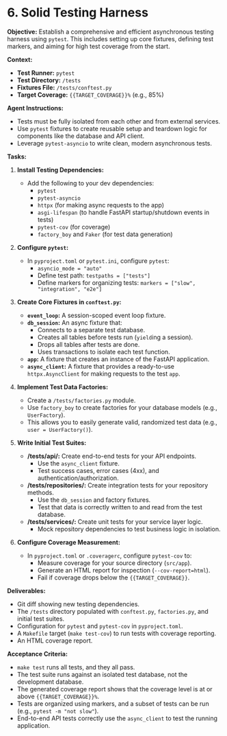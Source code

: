 # 6. Solid Testing Harness

**Objective:**
Establish a comprehensive and efficient asynchronous testing harness using `pytest`. This includes setting up core fixtures, defining test markers, and aiming for high test coverage from the start.

**Context:**
- **Test Runner:** `pytest`
- **Test Directory:** `/tests`
-   **Fixtures File:** `/tests/conftest.py`
- **Target Coverage:** `{{TARGET_COVERAGE}}%` (e.g., 85%)

**Agent Instructions:**
-   Tests must be fully isolated from each other and from external services.
-   Use `pytest` fixtures to create reusable setup and teardown logic for components like the database and API client.
-   Leverage `pytest-asyncio` to write clean, modern asynchronous tests.

**Tasks:**

1.  **Install Testing Dependencies:**
    -   Add the following to your dev dependencies:
        -   `pytest`
        -   `pytest-asyncio`
        -   `httpx` (for making async requests to the app)
        -   `asgi-lifespan` (to handle FastAPI startup/shutdown events in tests)
        -   `pytest-cov` (for coverage)
        -   `factory_boy` and `Faker` (for test data generation)

2.  **Configure `pytest`:**
    -   In `pyproject.toml` or `pytest.ini`, configure `pytest`:
        -   `asyncio_mode = "auto"`
        -   Define test path: `testpaths = ["tests"]`
        -   Define markers for organizing tests: `markers = ["slow", "integration", "e2e"]`

3.  **Create Core Fixtures in `conftest.py`:**
    -   **`event_loop`:** A session-scoped event loop fixture.
    -   **`db_session`:** An async fixture that:
        -   Connects to a separate test database.
        -   Creates all tables before tests run (`yield`ing a session).
        -   Drops all tables after tests are done.
        -   Uses transactions to isolate each test function.
    -   **`app`:** A fixture that creates an instance of the FastAPI application.
    -   **`async_client`:** A fixture that provides a ready-to-use `httpx.AsyncClient` for making requests to the test `app`.

4.  **Implement Test Data Factories:**
    -   Create a `/tests/factories.py` module.
    -   Use `factory_boy` to create factories for your database models (e.g., `UserFactory`).
    -   This allows you to easily generate valid, randomized test data (e.g., `user = UserFactory()`).

5.  **Write Initial Test Suites:**
    -   **/tests/api/:** Create end-to-end tests for your API endpoints.
        -   Use the `async_client` fixture.
        -   Test success cases, error cases (4xx), and authentication/authorization.
    -   **/tests/repositories/:** Create integration tests for your repository methods.
        -   Use the `db_session` and factory fixtures.
        -   Test that data is correctly written to and read from the test database.
    -   **/tests/services/:** Create unit tests for your service layer logic.
        -   Mock repository dependencies to test business logic in isolation.

6.  **Configure Coverage Measurement:**
    -   In `pyproject.toml` or `.coveragerc`, configure `pytest-cov` to:
        -   Measure coverage for your source directory (`src/app`).
        -   Generate an HTML report for inspection (`--cov-report=html`).
        -   Fail if coverage drops below the `{{TARGET_COVERAGE}}`.

**Deliverables:**
-   Git diff showing new testing dependencies.
-   The `/tests` directory populated with `conftest.py`, `factories.py`, and initial test suites.
-   Configuration for `pytest` and `pytest-cov` in `pyproject.toml`.
-   A `Makefile` target (`make test-cov`) to run tests with coverage reporting.
-   An HTML coverage report.

**Acceptance Criteria:**
-   `make test` runs all tests, and they all pass.
-   The test suite runs against an isolated test database, not the development database.
-   The generated coverage report shows that the coverage level is at or above `{{TARGET_COVERAGE}}%`.
-   Tests are organized using markers, and a subset of tests can be run (e.g., `pytest -m "not slow"`).
-   End-to-end API tests correctly use the `async_client` to test the running application.
